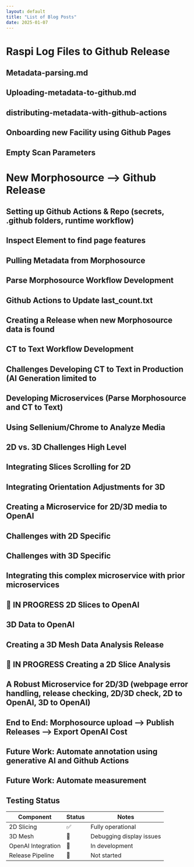 ```yaml
---
layout: default
title: "List of Blog Posts"
date: 2025-01-07
---
```




# Raspi Log Files to Github Release

## Metadata-parsing.md
## Uploading-metadata-to-github.md
## distributing-metadata-with-github-actions
## Onboarding new Facility using Github Pages
## Empty Scan Parameters
## 


# New Morphosource --> Github Release


## Setting up Github Actions & Repo (secrets, .github folders, runtime workflow)
## Inspect Element to find page features
## Pulling Metadata from Morphosource
## Parse Morphosource Workflow Development
## Github Actions to Update last_count.txt
## Creating a Release when new Morphosource data is found
## CT to Text Workflow Development
## Challenges Developing CT to Text in Production (AI Generation limited to
## Developing Microservices (Parse Morphosource and CT to Text)
## Using Sellenium/Chrome to Analyze Media
## 2D vs. 3D Challenges High Level
## Integrating Slices Scrolling for 2D
## Integrating Orientation Adjustments for 3D
## Creating a Microservice for 2D/3D media to OpenAI
## Challenges with 2D Specific
## Challenges with 3D Specific
## Integrating this complex microservice with prior microservices
## 🔴 IN PROGRESS 2D Slices to OpenAI
## 3D Data to OpenAI
## Creating a 3D Mesh Data Analysis Release
## 🔴 IN PROGRESS Creating a 2D Slice Analysis
## A Robust Microservice for 2D/3D (webpage error handling, release checking, 2D/3D check, 2D to OpenAI, 3D to OpenAI)
## End to End: Morphosource upload --> Publish Releases --> Export OpenAI Cost
## Future Work: Automate annotation using generative AI and Github Actions
## Future Work: Automate measurement



## Testing Status
| Component | Status | Notes |
|-----------|--------|-------|
| 2D Slicing | ✅ | Fully operational |
| 3D Mesh | 🔧 | Debugging display issues |
| OpenAI Integration | 🚧 | In development |
| Release Pipeline | 🔴 | Not started |
